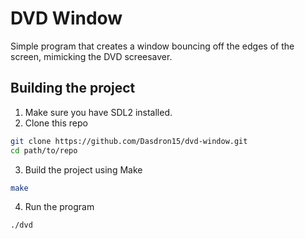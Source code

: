 # DVD Window
Simple program that creates a window bouncing off the edges of the screen, mimicking the DVD screesaver.

## Building the project

1. Make sure you have SDL2 installed.
2. Clone this repo 
```bash
git clone https://github.com/Dasdron15/dvd-window.git
cd path/to/repo
```
3. Build the project using Make
```bash
make
```
4. Run the program
```bash
./dvd
```


